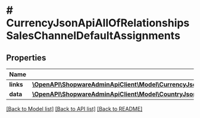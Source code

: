 # # CurrencyJsonApiAllOfRelationshipsSalesChannelDefaultAssignments

## Properties

Name | Type | Description | Notes
------------ | ------------- | ------------- | -------------
**links** | [**\OpenAPI\ShopwareAdminApiClient\Model\CurrencyJsonApiAllOfRelationshipsSalesChannelDefaultAssignmentsLinks**](CurrencyJsonApiAllOfRelationshipsSalesChannelDefaultAssignmentsLinks.md) |  | [optional]
**data** | [**\OpenAPI\ShopwareAdminApiClient\Model\CountryJsonApiAllOfRelationshipsSalesChannelDefaultAssignmentsData[]**](CountryJsonApiAllOfRelationshipsSalesChannelDefaultAssignmentsData.md) |  | [optional]

[[Back to Model list]](../../README.md#models) [[Back to API list]](../../README.md#endpoints) [[Back to README]](../../README.md)
